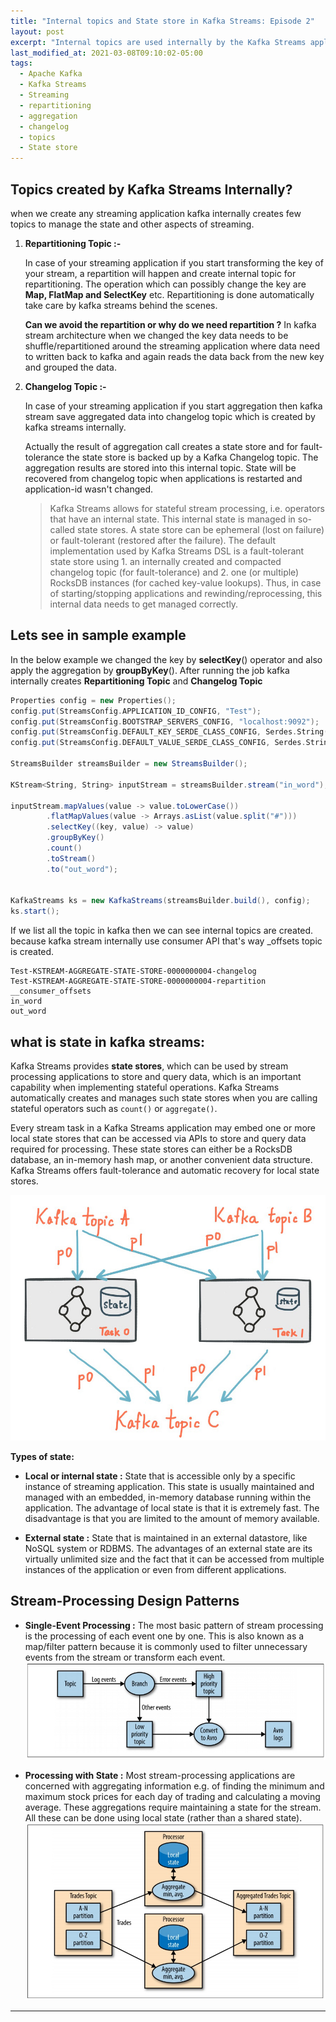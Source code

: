 ```yaml
---
title: "Internal topics and State store in Kafka Streams: Episode 2"
layout: post
excerpt: "Internal topics are used internally by the Kafka Streams application while executing, for example the repartitioning and changelog topics are used for aggregation and state stores"
last_modified_at: 2021-03-08T09:10:02-05:00
tags:
  - Apache Kafka
  - Kafka Streams
  - Streaming
  - repartitioning
  - aggregation
  - changelog
  - topics
  - State store
---
```


## Topics created by Kafka Streams Internally?
when we create any streaming application kafka internally creates few topics to manage the state and other aspects of streaming.

 1. **Repartitioning Topic :-**
 
	 In case of your streaming application if you start transforming the key of your stream, a repartition will happen and create internal topic for repartitioning. The operation which can possibly change the key are **Map, FlatMap and SelectKey** etc. Repartitioning is done automatically take care by kafka streams behind the scenes.


	**Can we avoid the repartition or why do we need repartition ?**
	In kafka stream architecture when we changed the key data needs to be shuffle/repartitioned around the streaming application where data need to written back to kafka and again reads the data back from the new key and grouped the data.
	
	
 2. **Changelog Topic :-**
 
	 In case of your streaming application if you start aggregation then kafka stream save aggregated data into changelog topic which is created by kafka streams internally.
 
	 Actually the result of aggregation call creates a state store and for fault-tolerance the state store is backed up by a Kafka Changelog topic. The aggregation results are stored into this internal topic. State will be recovered from changelog topic when applications is restarted and application-id wasn't changed.

	

	> Kafka Streams allows for stateful stream processing, i.e. operators that have an internal state. This internal state is managed in so-called state stores. A state store can be ephemeral (lost on failure) or fault-tolerant (restored after the failure). The default implementation used by Kafka Streams DSL is a fault-tolerant state store using 1. an internally created and compacted changelog topic (for fault-tolerance) and 2. one (or multiple) RocksDB instances (for  cached key-value lookups). Thus, in case of starting/stopping  applications and rewinding/reprocessing, this internal data needs to get managed correctly.


## Lets see in sample example

In the below example we changed the key by **selectKey**() operator and also apply the aggregation by **groupByKey**(). After running the job kafka internally creates **Repartitioning Topic** and **Changelog Topic**
```scala
Properties config = new Properties();  
config.put(StreamsConfig.APPLICATION_ID_CONFIG, "Test");  
config.put(StreamsConfig.BOOTSTRAP_SERVERS_CONFIG, "localhost:9092");  
config.put(StreamsConfig.DEFAULT_KEY_SERDE_CLASS_CONFIG, Serdes.String().getClass());  
config.put(StreamsConfig.DEFAULT_VALUE_SERDE_CLASS_CONFIG, Serdes.String().getClass());  
  
StreamsBuilder streamsBuilder = new StreamsBuilder();  
  
KStream<String, String> inputStream = streamsBuilder.stream("in_word");  
  
inputStream.mapValues(value -> value.toLowerCase())  
        .flatMapValues(value -> Arrays.asList(value.split("#")))  
        .selectKey((key, value) -> value)  
        .groupByKey()  
        .count()  
        .toStream()  
        .to("out_word");  
  
  
KafkaStreams ks = new KafkaStreams(streamsBuilder.build(), config);  
ks.start();

``` 
If we list all the topic in kafka then we can see internal topics are created. because kafka stream internally use consumer API that's way _offsets topic is created.
 
```shell
Test-KSTREAM-AGGREGATE-STATE-STORE-0000000004-changelog
Test-KSTREAM-AGGREGATE-STATE-STORE-0000000004-repartition
__consumer_offsets
in_word
out_word
```

## what is state in kafka streams:

Kafka Streams provides  **state stores**, which can be used by stream processing applications to store and query data, which is an important capability when implementing stateful operations. Kafka Streams automatically creates and manages such state stores when you are calling stateful operators such as  `count()`  or  `aggregate()`.

Every stream task in a Kafka Streams application may embed one or more local state stores that can be accessed via APIs to store and query data required for processing. These state stores can either be a  RocksDB  database, an in-memory hash map, or another convenient data structure. Kafka Streams offers fault-tolerance and automatic recovery for local state stores.

![window events](https://github.com/gurditsingh/blog/blob/gh-pages/_screenshots/kafka-state-store.jpg?raw=true)

**Types of state:**

 - **Local or internal state :** State that is accessible only by a specific instance of streaming application. This state is usually maintained and managed with an embedded, in-memory database running within the application. The advantage of local state is that it is extremely fast. The disadvantage is that you are limited to the amount of memory available.
 
 - **External state :** State that is maintained in an external datastore, like NoSQL system or RDBMS. The advantages of an external state are its virtually unlimited size and the fact that it can be accessed from multiple instances of the application or even from different applications.

 
 

## Stream-Processing Design Patterns

 - **Single-Event Processing :** The most basic pattern of stream processing is the processing of each event one by one. This is also known as a map/filter pattern because it is commonly used to filter unnecessary events from the stream or transform each event.
 ![window events](https://github.com/gurditsingh/blog/blob/gh-pages/_screenshots/kafka-stream-single.jpg?raw=true)

 - **Processing with State :** Most stream-processing applications are concerned with aggregating information e.g. of finding the minimum and maximum stock prices for each day of trading and calculating a moving average. These aggregations require maintaining a state for the stream. All these can be done using local state (rather than a shared state).
 ![window events](https://github.com/gurditsingh/blog/blob/gh-pages/_screenshots/kafka-stream-multi.jpg?raw=true)
----
